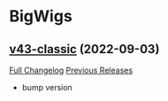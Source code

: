 # BigWigs

## [v43-classic](https://github.com/BigWigsMods/BigWigs/tree/v43-classic) (2022-09-03)
[Full Changelog](https://github.com/BigWigsMods/BigWigs/compare/v42.3-classic...v43-classic) [Previous Releases](https://github.com/BigWigsMods/BigWigs/releases)

- bump version  
